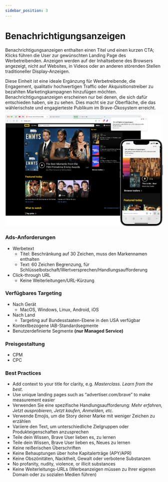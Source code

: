 ```yaml
---
sidebar_position: 3
---
```


# Benachrichtigungsanzeigen

Benachrichtigungsanzeigen enthalten einen Titel und einen kurzen CTA; Klicks führen die User zur gewünschten Landing Page des Werbetreibenden. Anzeigen werden auf der Inhaltsebene des Browsers angezeigt, nicht auf Websites, in Videos oder an anderen störenden Stellen traditioneller Display-Anzeigen.

Diese Einheit ist eine ideale Ergänzung für Werbetreibende, die Engagement, qualitativ hochwertigen Traffic oder Akquisitionstreiber zu bezahlten Marketingkampagnen hinzufügen möchten. Benachrichtigungsanzeigen erscheinen nur bei denen, die sich dafür entschieden haben, sie zu sehen. Dies macht sie zur Oberfläche, die das wählerischste und engagierteste Publikum im Brave-Ökosystem erreicht.

![Notification.png](/img/Notification.png)

### Ads-Anforderungen

- Werbetext
  - Titel: Beschränkung auf 30 Zeichen, muss den Markennamen enthalten
  - Text: 60 Zeichen Begrenzung, für Schlüsselbotschaft/Wertversprechen/Handlungsaufforderung
- Click-through URL
  - Keine Weiterleitungen/URL-Kürzung

### Verfügbares Targeting

- Nach Gerät
  - MacOS, Windows, Linux, Android, iOS
- Nach Land
  - Targeting auf Bundesstaaten-Ebene in den USA verfügbar
- Kontextbezogene IAB-Standardsegmente
- Benutzerdefinierte Segmente **(nur Managed Service)**

### Preisgestaltung

- CPM
- CPC

### Best Practices

- Add context to your title for clarity, e.g. _Masterclass. Learn from the best._
- Use unique landing pages such as “advertiser.com/brave” to make measurement easier
- Verwenden Sie eine spezifische Handlungsaufforderung: _Mehr erfahren, Jetzt ausprobieren, Jetzt kaufen, Anmelden, etc._
- Verwende Emojis, um die Story deiner Marke mit weniger Zeichen zu erzählen
- Variiere den Text, um unterschiedliche Zielgruppen oder Produkteigenschaften anzusprechen
- Teile dein Wissen, Brave User lieben es, zu lernen
- Teile dein Wissen, Brave User lieben es, Neues zu lernen
- Keine reißerischen Überschriften
- Keine Behauptungen über hohe Kapitalerträge (APY/APR)
- Keine Obszönitäten, Nacktheit, Gewalt oder verbotene Substanzen
- No profanity, nudity, violence, or illicit substances
- Keine Weiterleitungs-URLs (Werbeanzeigen müssen zu Ihrer eigenen Domain oder zu sozialen Medien führen)
